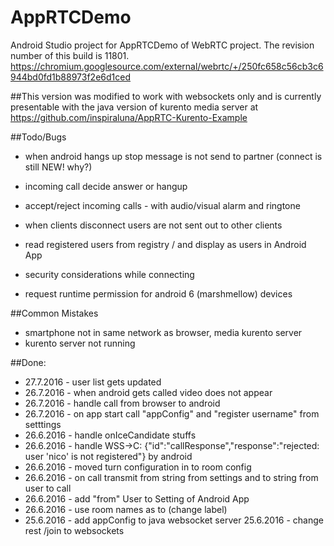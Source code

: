 # AppRTCDemo

Android Studio project for AppRTCDemo of WebRTC project. The revision number of this build is 11801.
https://chromium.googlesource.com/external/webrtc/+/250fc658c56cb3c6944bd0fd1b88973f2e6d1ced


##This version was modified to work with websockets only and is currently presentable with the java version of kurento media server at https://github.com/inspiraluna/AppRTC-Kurento-Example

##Todo/Bugs

- when android hangs up stop message is not send to partner (connect is still NEW! why?)
- incoming call decide answer or hangup
- accept/reject incoming calls - with audio/visual alarm and ringtone
- when clients disconnect users are not sent out to other clients
- read registered users from registry / and display as users in Android App
- security considerations while connecting


- request runtime permission for android 6 (marshmellow) devices 


##Common Mistakes
- smartphone not in same network as browser, media kurento server
- kurento server not running

##Done:
- 27.7.2016 - user list gets updated
- 26.7.2016 - when android gets called video does not appear
- 26.7.2016 - handle call from browser to android
- 26.7.2016 - on app start call "appConfig"  and "register username" from setttings
- 26.6.2016 - handle onIceCandidate stuffs
- 26.6.2016 - handle WSS->C: {"id":"callResponse","response":"rejected: user 'nico' is not registered"} by android
- 26.6.2016 - moved turn configuration in to room config
- 26.6.2016 - on call transmit from string from settings and to string from user to call 
- 26.6.2016 -	add "from" User to Setting of Android App
- 26.6.2016 - use room names as to (change label)
- 25.6.2016 - add appConfig to java websocket server
 25.6.2016 - change rest /join to websockets
